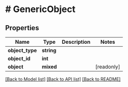 # # GenericObject

## Properties

Name | Type | Description | Notes
------------ | ------------- | ------------- | -------------
**object_type** | **string** |  |
**object_id** | **int** |  |
**object** | **mixed** |  | [readonly]

[[Back to Model list]](../../README.md#models) [[Back to API list]](../../README.md#endpoints) [[Back to README]](../../README.md)

